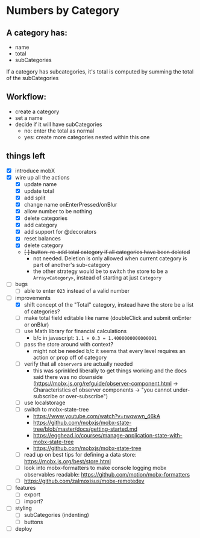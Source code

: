 # Numbers by Category

## A category has:

- name
- total
- subCategories

If a category has subcategories, it's total is computed by summing the total of the subCategories

## Workflow:

- create a category
- set a name
- decide if it will have subCategories
  - no: enter the total as normal
  - yes: create more categories nested within this one

## things left

- [x] introduce mobX
- [x] wire up all the actions
  - [x] update name
  - [x] update total
  - [x] add split
  - [x] change name onEnterPressed/onBlur
  - [x] allow number to be nothing
  - [x] delete categories
  - [x] add category
  - [x] add support for @decorators
  - [x] reset balances
  - [x] delete category
  - ~~[ ] button: re-add total category if all categories have been deleted~~
    - not needed. Deletion is only allowed when current category is part of another's sub-category
    - the other strategy would be to switch the store to be a `Array<Category>`, instead of starting at just `Category`
- [ ] bugs
  - [ ] able to enter `023` instead of a valid number
- [ ] improvements
  - [x] shift concept of the "Total" category, instead have the store be a list of categories?
  - [ ] make total field editable like name (doubleClick and submit onEnter or onBlur)
  - [ ] use Math library for financial calculations
    - b/c in javascript: `1.1 + 0.3 = 1.4000000000000001`
  - [ ] pass the store around with context?
    - might not be needed b/c it seems that every level requires an action or prop off of category
  - [ ] verify that all `observer`s are actually needed
    - this was sprinkled liberally to get things working and the docs said there was no downside (https://mobx.js.org/refguide/observer-component.html -> Characteristics of observer components -> "you cannot under-subscribe or over-subscribe")
  - [ ] use localstorage
  - [ ] switch to mobx-state-tree
    - https://www.youtube.com/watch?v=rwqwwn_46kA
    - https://github.com/mobxjs/mobx-state-tree/blob/master/docs/getting-started.md
    - https://egghead.io/courses/manage-application-state-with-mobx-state-tree
    - https://github.com/mobxjs/mobx-state-tree
  - [ ] read up on best tips for defining a data store: https://mobx.js.org/best/store.html
  - [ ] look into mobx-formatters to make console logging mobx observables readable: https://github.com/motion/mobx-formatters
  - [ ] https://github.com/zalmoxisus/mobx-remotedev
- [ ] features
  - [ ] export
  - [ ] import?
- [ ] styling
  - [ ] subCategories (indenting)
  - [ ] buttons
- [ ] deploy
